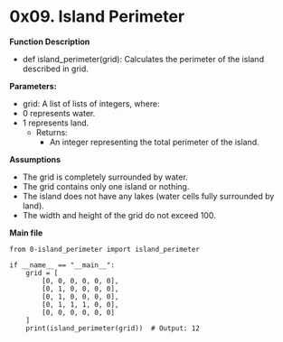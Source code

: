 # 0x09. Island Perimeter

**Function Description**

- def island_perimeter(grid):
    Calculates the perimeter of the island described in grid.

**Parameters:**
- grid: A list of lists of integers, where:
- 0 represents water.
- 1 represents land.
    - Returns:
        - An integer representing the total perimeter of the island.


**Assumptions**

- The grid is completely surrounded by water.
- The grid contains only one island or nothing.
- The island does not have any lakes (water cells fully surrounded by land).
- The width and height of the grid do not exceed 100.


**Main file**
```
from 0-island_perimeter import island_perimeter

if __name__ == "__main__":
    grid = [
        [0, 0, 0, 0, 0, 0],
        [0, 1, 0, 0, 0, 0],
        [0, 1, 0, 0, 0, 0],
        [0, 1, 1, 1, 0, 0],
        [0, 0, 0, 0, 0, 0]
    ]
    print(island_perimeter(grid))  # Output: 12
```

